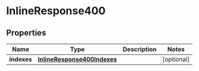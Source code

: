 
# InlineResponse400

## Properties
Name | Type | Description | Notes
------------ | ------------- | ------------- | -------------
**indexes** | [**InlineResponse400Indexes**](InlineResponse400Indexes.md) |  |  [optional]



